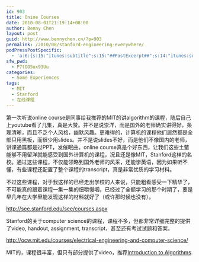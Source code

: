 ```yaml
---
id: 903
title: Onine Courses
date: 2010-08-01T21:19:14+08:00
author: Benny Chen
layout: post
guid: http://www.bennychen.cn/?p=903
permalink: /2010/08/stanford-engineering-everywhere/
podPressPostSpecific:
  - 'a:6:{s:15:"itunes:subtitle";s:15:"##PostExcerpt##";s:14:"itunes:summary";s:15:"##PostExcerpt##";s:15:"itunes:keywords";s:17:"##WordPressCats##";s:13:"itunes:author";s:10:"##Global##";s:15:"itunes:explicit";s:7:"Default";s:12:"itunes:block";s:7:"Default";}'
sfw_pwd:
  - P7tOO5ux93Uu
categories:
  - Some Experiences
tags:
  - MIT
  - Stanford
  - 在线课程
---
```

第一次听说online course是同事给我推荐的MIT的讲algorithm的课程，随后自己上youtube看了几集，真是大赞。并不是说崇洋，而是国外的老师确实讲得好，条理清晰，而且不乏个人风格，幽默风趣。更难得的，计算机的课程他们居然都是全部只用黑板，而很少用slides。并不是说slides不好，而是他们不像国内的老师，讲课通篇都是过PPT，发催眠曲。online course真是个好东西，让我们这些土鳖能够不用留洋就能感受到国外计算机的课程，况且还是像MIT，Stanford这样的名校。通过这些课程，不仅能领略到国外老师的风采，还能学英语，因为如果听不懂，有些课程还配置了整个课程的transcript，真是非常优质的学习材料。

不过这些课程，对于我这样的已经走出学校的人来说，只能粗看感受一下精华了，不可能真的跟着课程一集一集的细嚼慢咽，已经过了全额学习的那个时期了，要是早几年在大学里能发现这样的材料就好了（或许那时候也没有）。

<a href="http://see.stanford.edu/see/courses.aspx" target="_blank">http://see.stanford.edu/see/courses.aspx</a>

Stanford的关于computer science的课程，课程不多，但都非常详细完整的提供了video, handout, assignment, transcript，甚至还有考试试题和答案。

<a href="http://ocw.mit.edu/courses/electrical-engineering-and-computer-science/" target="_blank">http://ocw.mit.edu/courses/electrical-engineering-and-computer-science/</a>

MIT的，课程很丰富，但只有部分提供了video，推荐[<span style="text-decoration: underline;">Introduction to Algorithms</span>](http://ocw.mit.edu/courses/electrical-engineering-and-computer-science/6-046j-introduction-to-algorithms-sma-5503-fall-2005).